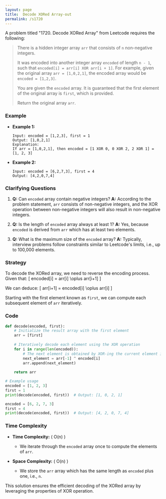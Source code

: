 ```yaml
---
layout: page
title:  Decode XORed Array-out
permalink: /s1720
---
```


A problem titled "1720. Decode XORed Array" from Leetcode requires the following:

> There is a hidden integer array `arr` that consists of `n` non-negative integers.
>
> It was encoded into another integer array `encoded` of length `n - 1`, such that `encoded[i] = arr[i] XOR arr[i + 1]`. For example, given the original array `arr = [1,0,2,1]`, the encoded array would be `encoded = [1,2,3]`.
>
> You are given the `encoded` array. It is guaranteed that the first element of the original array is `first`, which is provided.
>
> Return the original array `arr`. 

### Example

- **Example 1:**
    ```plaintext
    Input: encoded = [1,2,3], first = 1
    Output: [1,0,2,1]
    Explanation: 
    If arr = [1,0,2,1], then encoded = [1 XOR 0, 0 XOR 2, 2 XOR 1] = [1, 2, 3]
    ```
    
- **Example 2:**
    ```plaintext
    Input: encoded = [6,2,7,3], first = 4
    Output: [4,2,0,7,4]
    ```

### Clarifying Questions

1. **Q:** Can `encoded` array contain negative integers?
   **A:** According to the problem statement, `arr` consists of non-negative integers, and the XOR operation between non-negative integers will also result in non-negative integers.

2. **Q:** Is the length of `encoded` array always at least 1?
   **A:** Yes, because `encoded` is derived from `arr` which has at least two elements.

3. **Q:** What is the maximum size of the `encoded` array?
   **A:** Typically, interview problems follow constraints similar to Leetcode's limits, i.e., up to 100,000 elements.

### Strategy

To decode the XORed array, we need to reverse the encoding process. Given that:
\[ encoded[i] = arr[i] \oplus arr[i+1] \]

We can deduce:
\[ arr[i+1] = encoded[i] \oplus arr[i] \]

Starting with the first element known as `first`, we can compute each subsequent element of `arr` iteratively.

### Code

```python
def decode(encoded, first):
    # Initialize the result array with the first element
    arr = [first]
    
    # Iteratively decode each element using the XOR operation
    for i in range(len(encoded)):
        # The next element is obtained by XOR-ing the current element in arr with encoded[i]
        next_element = arr[-1] ^ encoded[i]
        arr.append(next_element)
    
    return arr

# Example usage
encoded = [1, 2, 3]
first = 1
print(decode(encoded, first))  # Output: [1, 0, 2, 1]

encoded = [6, 2, 7, 3]
first = 4
print(decode(encoded, first))  # Output: [4, 2, 0, 7, 4]
```

### Time Complexity

- **Time Complexity:** \( O(n) \)
  - We iterate through the `encoded` array once to compute the elements of `arr`.
  
- **Space Complexity:** \( O(n) \)
  - We store the `arr` array which has the same length as `encoded` plus one, i.e., `n`.

This solution ensures the efficient decoding of the XORed array by leveraging the properties of XOR operation.